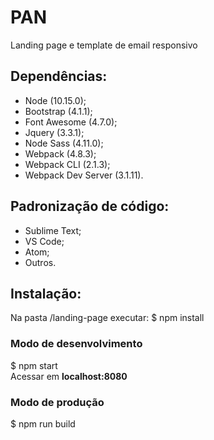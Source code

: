 # PAN
Landing page e template de email responsivo

## Dependências:
- Node (10.15.0);
- Bootstrap (4.1.1);
- Font Awesome (4.7.0);
- Jquery (3.3.1);
- Node Sass (4.11.0);
- Webpack (4.8.3);
- Webpack CLI (2.1.3);
- Webpack Dev Server (3.1.11).

## Padronização de código:
- Sublime Text;
- VS Code;
- Atom;
- Outros.

## Instalação:
Na pasta /landing-page executar:
$ npm install

### Modo de desenvolvimento
$ npm start  
Acessar em **localhost:8080**

### Modo de produção
$ npm run build
